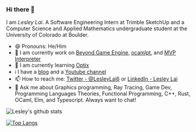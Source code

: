 ### Hi there 👋

I am *Lesley Lai*. A Software Engineering Intern at Trimble SketchUp and a Computer Science and Applied Mathematics undergraduate student at the University of Colorado at Boulder. 

- 😄 Pronouns: He/Him
- 🚧 I am currently work on [Beyond Game Engine](https://github.com/Beyond-Engine/Beyond-Game-Engine), [ocamlpt](https://github.com/LesleyLai/ocamlpt), and [MVP Interpreter
](https://github.com/LesleyLai/mvp)
- 📖 I am currently learning [Optix](https://developer.nvidia.com/optix)
- ℹ️ I have a [blog](https://lesleylai.info/) and a [Youtube channel](https://www.youtube.com/channel/UCw6w2apOo7DuUoDz0vHAVxQ)
- 📫 How to reach me: [Twitter - @LesleyLai6](https://twitter.com/LesleyLai6) or [LinkedIn - Lesley Lai](https://www.linkedin.com/in/lesley-lai/)
- 💬 Ask me about Graphics programming, Ray Tracing, Game Dev, Programming Languages Theories, Functional Programming, C++, Rust, OCaml, Elm, and Typescript. Always want to chat!

![Lesley's github stats](https://github-readme-stats.vercel.app/api?username=LesleyLai&count_private=true&show_icons=true&theme=vue-dark)

[![Top Langs](https://github-readme-stats.vercel.app/api/top-langs/?username=LesleyLai&hide=cmake&langs_count=6&layout=compact)](https://github.com/anuraghazra/github-readme-stats)
